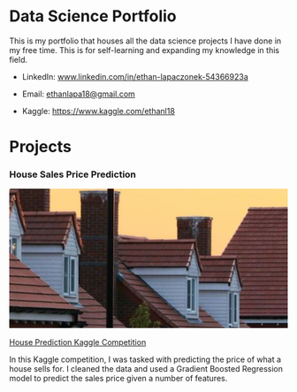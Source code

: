 # Data Science Portfolio

This is my portfolio that houses all the data science projects I have done in my free time. This is for self-learning and expanding my knowledge in this field. 

* LinkedIn: www.linkedin.com/in/ethan-lapaczonek-54366923a
  
* Email: ethanlapa18@gmail.com

* Kaggle: https://www.kaggle.com/ethanl18

# Projects

### House Sales Price Prediction
![House](/assets/img/header.png)

[House Prediction Kaggle Competition](https://github.com/ethan-lapo/House-Prediction-Kaggle-Competition.git)

In this Kaggle competition, I was tasked with predicting the price of what a house sells for. I cleaned the data and used a Gradient Boosted Regression model to predict the sales price given a number of features. 
